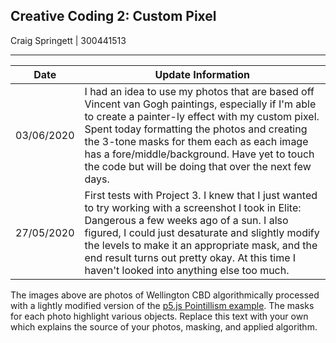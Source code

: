 ## Creative Coding 2: Custom Pixel

Craig Springett | 300441513

---

| Date		 | Update Information											  |
|:----------:|----------------------------------------------------------------|
| 03/06/2020 | I had an idea to use my photos that are based off Vincent van Gogh paintings, especially if I'm able to create a painter-ly effect with my custom pixel. Spent today formatting the photos and creating the 3-tone masks for them each as each image has a fore/middle/background. Have yet to touch the code but will be doing that over the next few days.						  |
| 27/05/2020 | First tests with Project 3. I knew that I just wanted to try working with a screenshot I took in Elite: Dangerous a few weeks ago of a sun. I also figured, I could just desaturate and slightly modify the levels to make it an appropriate mask, and the end result turns out pretty okay. At this time I haven't looked into anything else too much.								   |

The images above are photos of Wellington CBD algorithmically processed with a lightly modified version of the [p5.js Pointillism example](https://p5js.org/examples/image-pointillism.html). The masks for each photo highlight various objects. Replace this text with your own which explains the source of your photos, masking, and applied algorithm.
